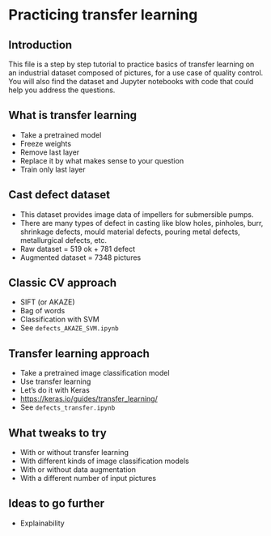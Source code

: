 # Practicing transfer learning

## Introduction

This file is a step by step tutorial to practice basics of transfer learning on an industrial dataset composed of pictures, for a use case of quality control. You will also find the dataset and Jupyter notebooks with code that could help you address the questions.

## What is transfer learning
- Take a pretrained model
- Freeze weights
- Remove last layer
- Replace it by what makes sense to your question
- Train only last layer

## Cast defect dataset

- This dataset provides image data of impellers for submersible pumps.
- There are many types of defect in casting like blow holes, pinholes, burr, shrinkage defects, mould material defects, pouring metal defects, metallurgical defects, etc.
- Raw dataset = 519 ok + 781 defect 
- Augmented dataset = 7348 pictures

## Classic CV approach
- SIFT (or AKAZE)
- Bag of words
- Classification with SVM
- See `defects_AKAZE_SVM.ipynb`

## Transfer learning approach
- Take a pretrained image classification model
- Use transfer learning
- Let’s do it with Keras
- https://keras.io/guides/transfer_learning/
- See `defects_transfer.ipynb`

## What tweaks to try
- With or without transfer learning
- With different kinds of image classification models
- With or without data augmentation
- With a different number of input pictures

## Ideas to go further
- Explainability

